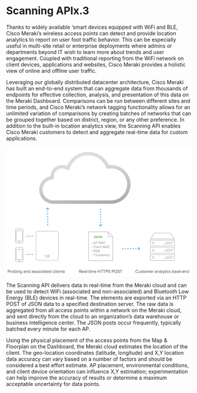 # Scanning APIx.3
Thanks to widely available ‘smart devices equipped with WiFi and BLE, Cisco Meraki’s wireless access points can detect and provide location analytics to report on user foot traffic behavior. This can be especially useful in multi-site retail or enterprise deployments where admins or departments beyond IT wish to learn more about trends and user engagement. Coupled with traditional reporting from the WiFi network on client devices, applications and websites, Cisco Meraki provides a holistic view of online and offline user traffic.  

Leveraging our globally distributed datacenter architecture, Cisco Meraki has built an end-to-end system that can aggregate data from thousands of endpoints for effective collection, analysis, and presentation of this data on the Meraki Dashboard. Comparisons can be run between different sites and time periods, and Cisco Meraki’s network tagging functionality allows for an unlimited variation of comparisons by creating batches of networks that can be grouped together based on district, region, or any other preference. In addition to the built-in location analytics view, the Scanning API enables Cisco Meraki customers to detect and aggregate real-time data for custom applications.

![](images/Screen_Shot_2015-07-09_at_4.15.26_PM.png)

The Scanning API delivers data in real-time from the Meraki cloud and can be used to detect WiFi (associated and non-associated) and Bluetooth Low Energy (BLE) devices in real-time. The elements are exported via an HTTP POST of JSON data to a specified destination server. The raw data is aggregated from all access points within a network on the Meraki cloud, and sent directly from the cloud to an organization’s data warehouse or business intelligence center. The JSON posts occur frequently, typically batched every minute for each AP.

Using the physical placement of the access points from the Map & Floorplan on the Dashboard, the Meraki cloud estimates the location of the client. The geo-location coordinates (latitude, longitude) and X,Y location data accuracy can vary based on a number of factors and should be considered a best effort estimate. AP placement, environmental conditions, and client device orientation can influence X,Y estimation; experimentation can help improve the accuracy of results or determine a maximum acceptable uncertainty for data points.
